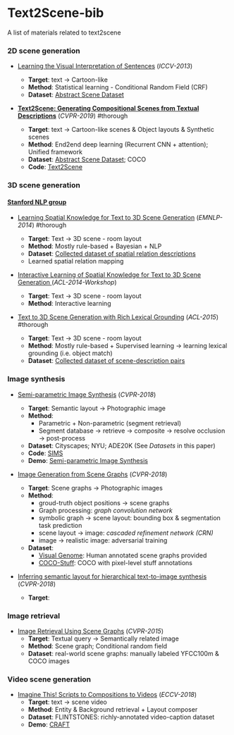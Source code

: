 # Text2Scene-bib
A list of materials related to text2scene

### 2D scene generation

* [Learning the Visual Interpretation of Sentences](LearningVisualInterpretationofSentences.pdf) (*ICCV-2013*)
  - **Target**: text -> Cartoon-like
  - **Method**: Statistical learning - Conditional Random Field (CRF)
  - **Dataset**: [Abstract Scene Dataset](https://vision.ece.vt.edu/clipart/)

* **[Text2Scene: Generating Compositional Scenes from Textual Descriptions](Text2Scene.pdf)** (*CVPR-2019*) #thorough
  - **Target**: text -> Cartoon-like scenes & Object layouts & Synthetic scenes
  - **Method**: End2end deep learning (Recurrent CNN + attention); Unified framework
  - **Dataset**: [Abstract Scene Dataset](https://vision.ece.vt.edu/clipart/); COCO
  - **Code**: [Text2Scene](https://github.com/uvavision/Text2Scene)
 
 
### 3D scene generation

#### [Stanford NLP group](https://nlp.stanford.edu/projects/text2scene.shtml)
* [Learning Spatial Knowledge for Text to 3D Scene Generation](Text23DSence-LearningSpatialKnowledge.pdf) (*EMNLP-2014*) #thorough
  - **Target**: Text -> 3D scene - room layout
  - **Method**: Mostly rule-based + Bayesian + NLP
  - **Dataset**: [Collected dataset of spatial relation descriptions](http://downloads.cs.stanford.edu/nlp/data/text2scene.shtml#lexground-acl2015)
  - Learned spatial relation mapping

* [Interactive Learning of Spatial Knowledge for Text to 3D Scene Generation
](InteractiveLearningofSpatialKnowledgeforTextto3DSceneGeneration.pdf) (*ACL-2014-Workshop*)
  - **Target**: Text -> 3D scene - room layout
  - **Method**: Interactive learning

* [Text to 3D Scene Generation with Rich Lexical Grounding](Textto3DSceneGenerationwithRichLexicalGrounding.pdf) (*ACL-2015*) #thorough
  - **Target**: Text -> 3D scene - room layout
  - **Method**: Mostly rule-based + Supervised learning -> learning lexical grounding (i.e. object match)
  - **Dataset**: [Collected dataset of scene-description pairs](http://downloads.cs.stanford.edu/nlp/data/text2scene.shtml#lexground-acl2015)


### Image synthesis

* [Semi-parametric Image Synthesis](Semi-parametricImageSynthesis.pdf) (*CVPR-2018*)
  - **Target**: Semantic layout -> Photographic image
  - **Method**:
    - Parametric + Non-parametric (segment retrieval)
    - Segment database -> retrieve -> composite -> resolve occlusion -> post-process
  - **Dataset**: Cityscapes; NYU; ADE20K (See *Datasets* in this paper)
  - **Code**: [SIMS](https://github.com/xjqicuhk/SIMS)
  - **Demo**: [Semi-parametric Image Synthesis](https://github.com/xjqicuhk/SIMS)

* [Image Generation from Scene Graphs](ImageGenerationfromSceneGraphs.pdf) (*CVPR-2018*)
  - **Target**: Scene graphs -> Photographic images
  - **Method**:
    - groud-truth object positions -> scene graphs
    - Graph processing: *graph convolution network*
    - symbolic graph -> scene layout: bounding box & segmentation task prediction
    - scene layout -> image: *cascaded refinement network (CRN)*
    - image -> realistic image: adversarial training
  - **Dataset**:
    - [Visual Genome](https://visualgenome.org): Human annotated scene graphs provided
    - [COCO-Stuff](https://github.com/nightrome/cocostuff): COCO with pixel-level stuff annotations

* [Inferring semantic layout for hierarchical text-to-image synthesis](Hong_Inferring_Semantic_Layout_CVPR_2018_paper.pdf) (*CVPR-2018*)
  - **Target**: 


### Image retrieval

* [Image Retrieval Using Scene Graphs](ImageRetrievalusingSceneGraphs.pdf) (*CVPR-2015*)
  - **Target**: Textual query -> Semantically related image
  - **Method**: Scene graph; Conditional random field
  - **Dataset**: real-world scene graphs: manually labeled YFCC100m & COCO images

### Video scene generation
* [Imagine This! Scripts to Compositions to Videos](ImageThis_ScriptstoVideos.pdf) (*ECCV-2018*)
  - **Target**: text -> scene video
  - **Method**: Entity & Background retrieval + Layout composer
  - **Dataset**: FLINTSTONES: richly-annotated video-caption dataset
  - **Demo**: [CRAFT](https://youtu.be/688Vv86n0z8)




